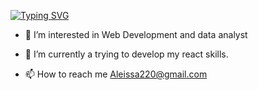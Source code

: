 [![Typing SVG](https://readme-typing-svg.herokuapp.com?size=30&duration=4000&color=0999A4&width=600&height=100&lines=Hello%2C+There!+%F0%9F%91%8B;This+is+Abdulaziz+Aleissa....+%F0%9F%98%80;Nice+to+meet+you+%F0%9F%8E%88)](https://git.io/typing-svg)

- 👀 I’m interested in Web Development and data analyst 
- 🌱 I’m currently a trying to develop my react skills.

- 📫 How to reach me Aleissa220@gmail.com

<!---
AleissaDj/AleissaDj is a ✨ special ✨ repository because its `README.md` (this file) appears on your GitHub profile.
You can click the Preview link to take a look at your changes.
--->


